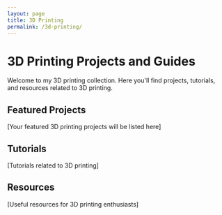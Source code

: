 ```yaml
---
layout: page
title: 3D Printing
permalink: /3d-printing/
---
```


# 3D Printing Projects and Guides

Welcome to my 3D printing collection. Here you'll find projects, tutorials, and resources related to 3D printing.

## Featured Projects

[Your featured 3D printing projects will be listed here]

## Tutorials

[Tutorials related to 3D printing]

## Resources

[Useful resources for 3D printing enthusiasts]
